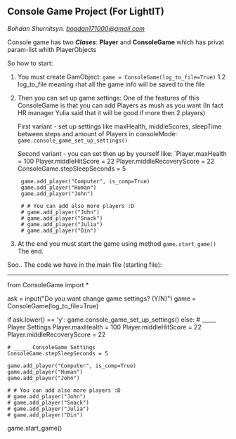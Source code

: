## Console Game Project (For LightIT)
*Bohdan Shurnitsyn. bogdan171000@gmail.com*

Console game has two ***Clases***: **Player** and **ConsoleGame** which has privat param-list whith PlayerObjects

So how to start:
1. You must create GamObject: `game = ConsoleGame(log_to_file=True)`
1.2 log_to_file meaning rhat all the game info will be saved to the file

2. Then you can set up game settings:
	One of the features of this ConsoleGame is that you can add Players as mush as you want 
	(In fact HR manager Yulia said that it will be good if more then 2 players)
	
	First variant - set up settings like maxHealth, middleScores, sleepTime between steps and amount of Players in consoleMode:
		`game.console_game_set_up_settings()`
		
	Second variant - you can set then up by yourself like:
		`Player.maxHealth = 100
    	Player.middleHitScore = 22
    	Player.middleRecoveryScore = 22
    	ConsoleGame.stepSleepSeconds = 5
		
		game.add_player("Computer", is_comp=True)
    	game.add_player("Human")
    	game.add_player("John")
		
		# # You can add also more players :D
    	# game.add_player("John")
    	# game.add_player("Snack")
    	# game.add_player("Julia")
    	# game.add_player("Din")`
		
3. At the end you must start the game using method `game.start_game()`
The end.


Soo.. The code we have in the main file (starting file):

________________________

from ConsoleGame import *

ask = input("Do you want change game settings? (Y/N)")
game = ConsoleGame(log_to_file=True)

if ask.lower() == 'y':
    game.console_game_set_up_settings()
else:
    # _____ Player Settings
    Player.maxHealth = 100
    Player.middleHitScore = 22
    Player.middleRecoveryScore = 22

    # _____ ConsoleGame Settings
    ConsoleGame.stepSleepSeconds = 5

    game.add_player("Computer", is_comp=True)
    game.add_player("Human")
    game.add_player("John")

    # # You can add also more players :D
    # game.add_player("John")
    # game.add_player("Snack")
    # game.add_player("Julia")
    # game.add_player("Din")

game.start_game()


	
	
		
		


